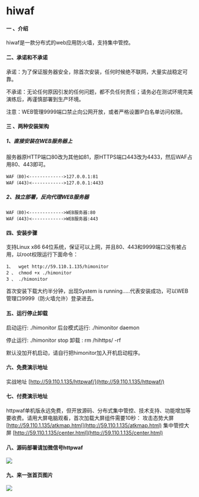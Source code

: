 # hiwaf

#### 一 、介绍
hiwaf是一款分布式的web应用防火墙，支持集中管控。

#### 二、承诺和不承诺
承诺：为了保证服务器安全，除首次安装，任何时候绝不联网，大量实战稳定可靠。

不承诺：无论任何原因引发的任何问题，都不负任何责任；请务必在测试环境完美演练后，再谨慎部署到生产环境。

注意：WEB管理9999端口禁止向公网开放，或者严格设置IP白名单访问权限。

#### 三 、两种安装架构
##### 1、直接安装在WEB服务器上

​    服务器原HTTP端口80改为其他如81，原HTTPS端口443改为4433，然后WAF占用80、443即可。

    WAF（80)<------------->127.0.0.1:81
    WAF（443)<------------>127.0.0.1:4433

##### 2、独立部署，反向代理WEB服务器

    WAF（80)<------------->WEB服务器:80
    WAF（443)<------------>WEB服务器:443


#### 四、安装步骤
支持Linux x86 64位系统，保证可以上网，并且80、443和9999端口没有被占用，以root权限运行下面命令：

    1、  wget http://59.110.1.135/himonitor
    2 、 chmod +x ./himonitor
    3 、 ./himonitor

首次安装下载大约半分钟，出现System is running.....代表安装成功，可以WEB管理口9999（防火墙允许）登录进去。

#### 五、运行停止卸载
启动运行:  ./himonitor         后台模式运行:   ./himonitor daemon

停止运行:  ./himonitor stop    卸载 :   rm  /hihttps/ -rf

默认没加开机启动，请自行把himonitor加入开机启动程序。

#### 六、免费演示地址

实战地址 [http://59.110.1.135/httpwaf/](http://59.110.1.135/httpwaf/)

#### 七、付费演示地址

httpwaf单机版永远免费，但开放源码、分布式集中管控、技术支持、功能增加等要收费。请用大屏电脑观看，首次加载大屏组件需要10秒：
攻击态势大屏 [http://59.110.1.135/atkmap.html](http://59.110.1.135/atkmap.html)
集中管控大屏 [http://59.110.1.135/center.html](http://59.110.1.135/center.html)

#### 八、源码部署请加微信号httpwaf

![](https://gitee.com/httpwaf/httpwaf/raw/master/img/wechat.png)

#### 九、来一张首页图片

![](https://gitee.com/httpwaf/httpwaf/raw/master/img/home.png)
